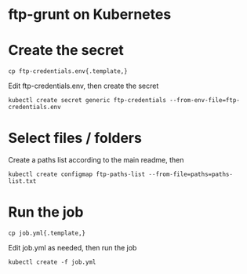 # ftp-grunt on Kubernetes

# Create the secret

    cp ftp-credentials.env{.template,}

Edit ftp-credentials.env, then create the secret

    kubectl create secret generic ftp-credentials --from-env-file=ftp-credentials.env

# Select files / folders

Create a paths list according to the main readme, then

    kubectl create configmap ftp-paths-list --from-file=paths=paths-list.txt

# Run the job

    cp job.yml{.template,}

Edit job.yml as needed, then run the job

    kubectl create -f job.yml
